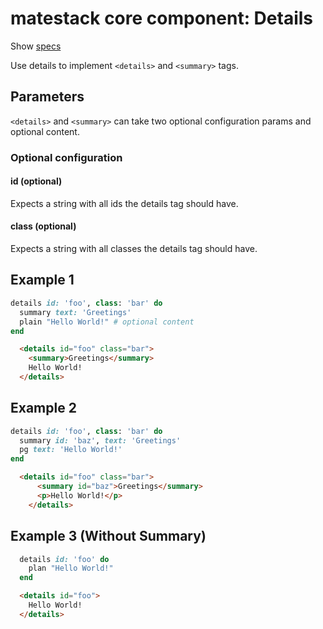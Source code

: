 # matestack core component: Details

Show [specs](../../spec/usage/components/details_summary_spec.rb)

Use details to implement `<details>` and `<summary>` tags.


## Parameters

`<details>` and `<summary>` can take two optional configuration params and optional content.


### Optional configuration

#### id (optional)

Expects a string with all ids the details tag should have.

#### class (optional)

Expects a string with all classes the details tag should have.


## Example 1

```ruby
details id: 'foo', class: 'bar' do
  summary text: 'Greetings'
  plain "Hello World!" # optional content
end
```

```html
  <details id="foo" class="bar">
    <summary>Greetings</summary>
    Hello World!
  </details>
```

## Example 2

```ruby
details id: 'foo', class: 'bar' do
  summary id: 'baz', text: 'Greetings'
  pg text: 'Hello World!'
end
```

```html
  <details id="foo" class="bar">
      <summary id="baz">Greetings</summary>
      <p>Hello World!</p>
    </details>
```

## Example 3 (Without Summary)

```ruby
  details id: 'foo' do
    plan "Hello World!"
  end
```

```html
  <details id="foo">
    Hello World!
  </details>
```
